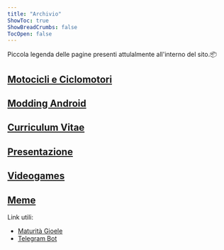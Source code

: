 ```yaml
---
title: "Archivio"
ShowToc: true
ShowBreadCrumbs: false
TocOpen: false
---
```


Piccola legenda delle pagine presenti attulalmente all'interno del sito.📦

<a href="https://gioeleali.github.io/motorcycle/"><h2><b>Motocicli e Ciclomotori</b></h2></a>
<a href="https://gioeleali.github.io/modding-android/"><h2><b>Modding Android</b></h2></a>
<a href="https://gioeleali.github.io/curriculum-vitae/"><h2><b>Curriculum Vitae</b></h2></a>
<a href="https://gioeleali.github.io/about/"><h2><b>Presentazione</b></h2></a>
<a href="https://gioeleali.github.io/videogames/"><h2><b>Videogames</b></h2></a>
<a href="https://gioeleali.github.io/meme/"><h2><b>Meme</b></h2></a>

Link utili:

- <a href="/Esame di Stato Gioele Alì.zip" download>Maturità Gioele</a>
- <a href="/Bot Telegram.zip" download>Telegram Bot</a>

